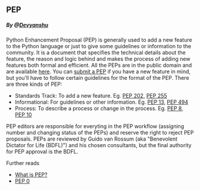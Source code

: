 ## PEP
##### By @[Devyanshu](https://github.com/Devyanshu)

Python Enhancement Proposal (PEP) is generally used to add a new feature to the Python language or just to give some guidelines or information to the community. It is a document that specifies the technical details about the feature, the reason and logic behind and makes the process of adding new features both formal and efficient.
All the PEPs are in the public domain and are available [here](https://www.python.org/dev/peps/). You can [submit a PEP](https://legacy.python.org/dev/peps/pep-0001/#id29) if you have a new feature in mind, but you'll have to follow certain guidelines for the format of the PEP.
There are three kinds of PEP:
- Standards Track: To add a new feature. Eg. [PEP 202](https://www.python.org/dev/peps/pep-0202), [PEP 255](https://www.python.org/dev/peps/pep-0255)
 - Informational</b>: For guidelines or other information. Eg. [PEP 13](https://www.python.org/dev/peps/pep-0013), [PEP 494](https://www.python.org/dev/peps/pep-0494)
- Process</b>: To describe a process or change in the process. Eg. [PEP 8](https://www.python.org/dev/peps/pep-0008), [PEP 10](https://www.python.org/dev/peps/pep-0010)

PEP editors are responsible for everyting in the PEP workflow (assigning number and changing status of the PEPs) and reserve the right to reject PEP proposals. PEPs are reviewed by Guido van Rossum (aka "Benevolent Dictator for Life (BDFL)") and his chosen consultants, but the final authority for PEP approval is the BDFL.

Further reads
- [What is PEP?](https://legacy.python.org/dev/peps/pep-0001/#what-is-a-pep)
- [PEP 0](https://www.python.org/dev/peps/)